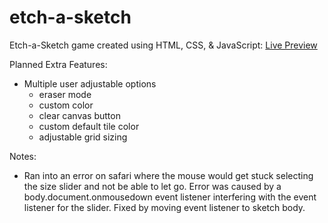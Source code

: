 # etch-a-sketch

Etch-a-Sketch game created using HTML, CSS, & JavaScript: [Live Preview](https://jordanotsuji.github.io/etch-a-sketch/)

Planned Extra Features:
- Multiple user adjustable options
  - eraser mode
  - custom color
  - clear canvas button
  - custom default tile color
  - adjustable grid sizing

Notes:
- Ran into an error on safari where the mouse would get stuck selecting the size slider and not be able to let go. Error was caused by a body.document.onmousedown event listener interfering with the event listener for the slider. Fixed by moving event listener to sketch body.
